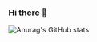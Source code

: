 ### Hi there 👋

![Anurag's GitHub stats](https://github-readme-stats.vercel.app/api?username=WuYiBaiZhi&show_icons=true&theme=radical)

<!--
**WuYiBaiZhi/WuYiBaiZhi** is a ✨ _special_ ✨ repository because its `README.md` (this file) appears on your GitHub profile.

Here are some ideas to get you started:

- 🔭 I’m currently working on ...
- 🌱 I’m currently learning ...
- 👯 I’m looking to collaborate on ...
- 🤔 I’m looking for help with ...
- 💬 Ask me about ...
- 📫 How to reach me: ...
- 😄 Pronouns: ...
- ⚡ Fun fact: ...
-->
